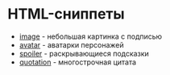 # HTML-сниппеты

- [image](image.md) - небольшая картинка с подписью
- [avatar](avatar.md) - аватарки персонажей
- [spoiler](spoiler.md) - раскрывающиеся подсказки
- [quotation](quotation.md) - многострочная цитата
